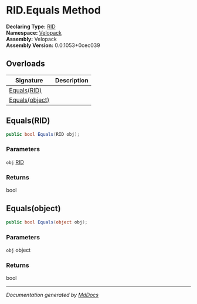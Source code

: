﻿<!--  
  <auto-generated>   
    The contents of this file were generated by a tool.  
    Changes to this file may be list if the file is regenerated  
  </auto-generated>   
-->

# RID.Equals Method

**Declaring Type:** [RID](../index.md)  
**Namespace:** [Velopack](../../index.md)  
**Assembly:** Velopack  
**Assembly Version:** 0.0.1053+0cec039

## Overloads

| Signature                       | Description |
| ------------------------------- | ----------- |
| [Equals(RID)](#equalsrid)       |             |
| [Equals(object)](#equalsobject) |             |

## Equals(RID)

```csharp
public bool Equals(RID obj);
```

### Parameters

`obj`  [RID](../index.md)

### Returns

bool

## Equals(object)

```csharp
public bool Equals(object obj);
```

### Parameters

`obj`  object

### Returns

bool

___

*Documentation generated by [MdDocs](https://github.com/ap0llo/mddocs)*
